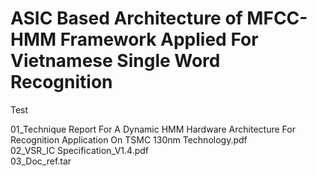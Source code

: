 # ASIC Based Architecture of MFCC-HMM Framework Applied For Vietnamese Single Word Recognition

Test

01_Technique Report For A Dynamic HMM Hardware Architecture For Recognition Application On TSMC 130nm Technology.pdf	
02_VSR_IC Specification_V1.4.pdf	
03_Doc_ref.tar
